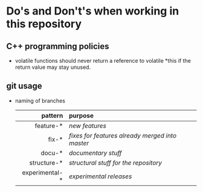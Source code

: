 # Do's and Don't's when working in this repository

## C++ programming policies

* volatile functions should never return a reference to volatile *this if the return value may stay unused.


## git usage

* naming of branches

  | pattern | purpose |
  | -------:|:------- |
  | feature-* | _new features_ |
  | fix-* | _fixes for features already merged into master_ |
  | docu-* | _documentary stuff_ |
  | structure-* | _structural stuff for the repository_ |
  | experimental-* | _experimental releases_ |
